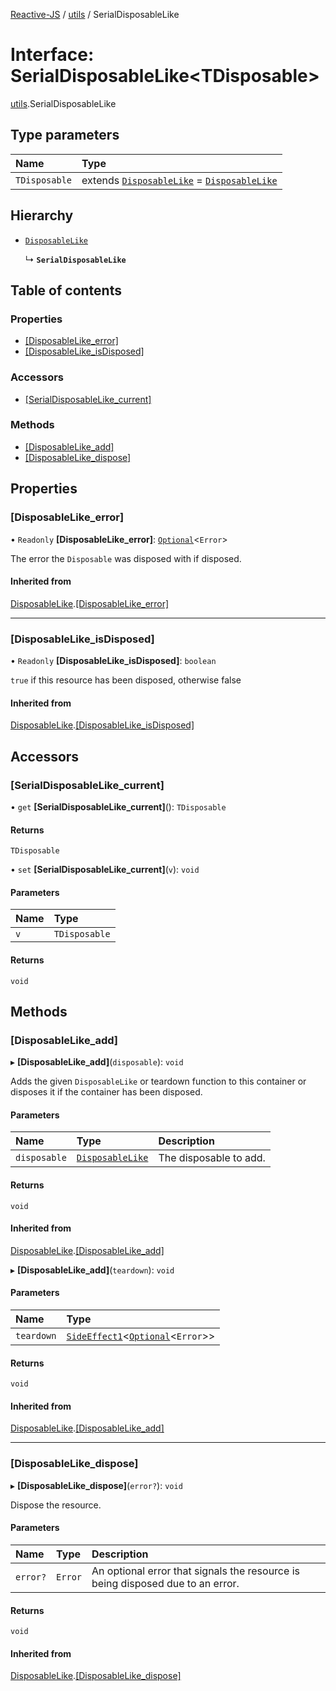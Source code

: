 [Reactive-JS](../README.md) / [utils](../modules/utils.md) / SerialDisposableLike

# Interface: SerialDisposableLike<TDisposable\>

[utils](../modules/utils.md).SerialDisposableLike

## Type parameters

| Name | Type |
| :------ | :------ |
| `TDisposable` | extends [`DisposableLike`](utils.DisposableLike.md) = [`DisposableLike`](utils.DisposableLike.md) |

## Hierarchy

- [`DisposableLike`](utils.DisposableLike.md)

  ↳ **`SerialDisposableLike`**

## Table of contents

### Properties

- [[DisposableLike\_error]](utils.SerialDisposableLike.md#[disposablelike_error])
- [[DisposableLike\_isDisposed]](utils.SerialDisposableLike.md#[disposablelike_isdisposed])

### Accessors

- [[SerialDisposableLike\_current]](utils.SerialDisposableLike.md#[serialdisposablelike_current])

### Methods

- [[DisposableLike\_add]](utils.SerialDisposableLike.md#[disposablelike_add])
- [[DisposableLike\_dispose]](utils.SerialDisposableLike.md#[disposablelike_dispose])

## Properties

### [DisposableLike\_error]

• `Readonly` **[DisposableLike\_error]**: [`Optional`](../modules/functions.md#optional)<`Error`\>

The error the `Disposable` was disposed with if disposed.

#### Inherited from

[DisposableLike](utils.DisposableLike.md).[[DisposableLike_error]](utils.DisposableLike.md#[disposablelike_error])

___

### [DisposableLike\_isDisposed]

• `Readonly` **[DisposableLike\_isDisposed]**: `boolean`

`true` if this resource has been disposed, otherwise false

#### Inherited from

[DisposableLike](utils.DisposableLike.md).[[DisposableLike_isDisposed]](utils.DisposableLike.md#[disposablelike_isdisposed])

## Accessors

### [SerialDisposableLike\_current]

• `get` **[SerialDisposableLike_current]**(): `TDisposable`

#### Returns

`TDisposable`

• `set` **[SerialDisposableLike_current]**(`v`): `void`

#### Parameters

| Name | Type |
| :------ | :------ |
| `v` | `TDisposable` |

#### Returns

`void`

## Methods

### [DisposableLike\_add]

▸ **[DisposableLike_add]**(`disposable`): `void`

Adds the given `DisposableLike` or teardown function to this container or disposes it if the container has been disposed.

#### Parameters

| Name | Type | Description |
| :------ | :------ | :------ |
| `disposable` | [`DisposableLike`](utils.DisposableLike.md) | The disposable to add. |

#### Returns

`void`

#### Inherited from

[DisposableLike](utils.DisposableLike.md).[[DisposableLike_add]](utils.DisposableLike.md#[disposablelike_add])

▸ **[DisposableLike_add]**(`teardown`): `void`

#### Parameters

| Name | Type |
| :------ | :------ |
| `teardown` | [`SideEffect1`](../modules/functions.md#sideeffect1)<[`Optional`](../modules/functions.md#optional)<`Error`\>\> |

#### Returns

`void`

#### Inherited from

[DisposableLike](utils.DisposableLike.md).[[DisposableLike_add]](utils.DisposableLike.md#[disposablelike_add])

___

### [DisposableLike\_dispose]

▸ **[DisposableLike_dispose]**(`error?`): `void`

Dispose the resource.

#### Parameters

| Name | Type | Description |
| :------ | :------ | :------ |
| `error?` | `Error` | An optional error that signals the resource is being disposed due to an error. |

#### Returns

`void`

#### Inherited from

[DisposableLike](utils.DisposableLike.md).[[DisposableLike_dispose]](utils.DisposableLike.md#[disposablelike_dispose])
